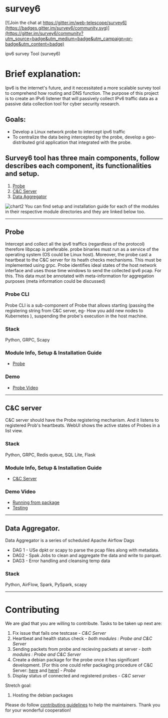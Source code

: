 # survey6

[![Join the chat at https://gitter.im/web-telescope/survey6](https://badges.gitter.im/survey6/community.svg)](https://gitter.im/survey6/community?utm_source=badge&utm_medium=badge&utm_campaign=pr-badge&utm_content=badge)

ipv6 survey Tool (survey6)
# Brief explanation:  
Ipv6 is the internet's future, and it necessitated a more scalable survey tool to comprehend how routing and DNS function. The purpose of this project is to create an IPv6 listener that will passively collect IPv6 traffic data as a passive data collection tool for cyber security research.
## Goals: 
* Develop a Linux network probe to intercept ipv6 traffic 
* To centralize the data being intercepted by the probe, develop a geo-distributed grid application that integrated with the probe. 

## Survey6 tool has three main components, follow describes each component, its functionalities and setup.
1. [Probe](#probe)
2. [C&C Server](#cc-server)
3. [Data Aggregator](#data-aggregator)

![chart2](https://user-images.githubusercontent.com/61967013/189522889-f7c20d8f-4796-4aaf-9777-f90852f91d26.png)
You can find setup and installation guide for each of the modules in their respective module directories and they are linked below too. 
***
## Probe

Intercept and collect all the ipv6 traffics (regardless of the protocol) therefore libpcap is preferable. probe binaries must run as a service of the operating system (OS could be Linux host).  Moreover, the probe cast a heartbeat to the C&C server for its heath checks mechanisms. This must be implemented using grpc.  Probe identifies ideal states of the host network interface and uses those time windows to send the collected ipv6 pcap.  For this. This data must be annotated with meta-information for aggregation purposes (meta information could be discussed)   

### Probe CLI
Probe CLI is a sub-component of Probe that allows starting (passing the registering string from C&C server, eg- How you add new nodes to Kubernetes ), suspending the probe's execution in the host machine. 

### Stack
Python, GRPC, Scapy

### Module Info, Setup \& Installation Guide
* [Probe](./Probe/README.md)

### Demo
* [Probe Video](https://drive.google.com/file/d/1fSBYXjHva7zfjUsIW2_bN7vebJO_SB8Q/view?usp=sharing)
***
## C\&C server

C&C server should have the Probe registering mechanism. And it listens to registered Prob's heartbeats.  WebUI shows the active states of Probes in a list view. 

### Stack
Python, GRPC, Redis queue, SQL Lite, Flask

### Module Info, Setup \& Installation Guide
* [C&C Server](./C%26C%20Server/README.md)

### Demo Video
* [Running from package](https://drive.google.com/file/d/1kmxOZZXKXUTpBfkJcs1gcroiuIDU3tys/view?usp=sharing)
* [Testing](https://drive.google.com/file/d/1mlhD5XWk1s7ELlx36w6s4_0fUfeKQu8D/view?usp=sharing)

***
## Data Aggregator.

Data Aggregator is a series of scheduled Apache Airflow Dags

* DAG 1 - USe dpkt or scapy to parse the pcap files along with metadata.
* DAG2 - Spak Jobs to clean and aggregate the data and write to parquet.
* DAG3 - Error handling and cleansing temp data

### Stack
Python, AirFlow, Spark, PySpark, scapy

* * *

# Contributing
We are glad that you are willing to contribute. Tasks to be taken up next are:
1. Fix issue that fails one testcase - *C&C Server*
2. Heartbeat and health status check - *both modules : Probe and C&C Server*
3. Sending packets from probe and recieving packets at server - *both modules : Probe and C&C Server*
4. Create a debian package for the probe once it has significant development. [For this one could refer packaging procedure of C&C Server: [here](https://medium.com/scorelab/packaging-overview-74aaeead3655) and [here](https://medium.com/scorelab/debian-packaging-of-a-python-project-ca4dfac9ac98)] - *Probe*
5. Display status of connected and registered probes - *C&C server*

Stretch goal:
1. Hosting the debian packages


Please do follow [contributing guidelines](./CONTRIBUTING.md) to help the maintainers. Thank you for your wonderful cooperation! 
